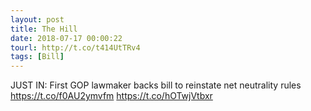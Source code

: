 ```yaml
---
layout: post
title: The Hill
date: 2018-07-17 00:00:22
tourl: http://t.co/t414UtTRv4
tags: [Bill]
---
```

JUST IN: First GOP lawmaker backs bill to reinstate net neutrality rules https://t.co/f0AU2ymvfm https://t.co/hOTwjVtbxr